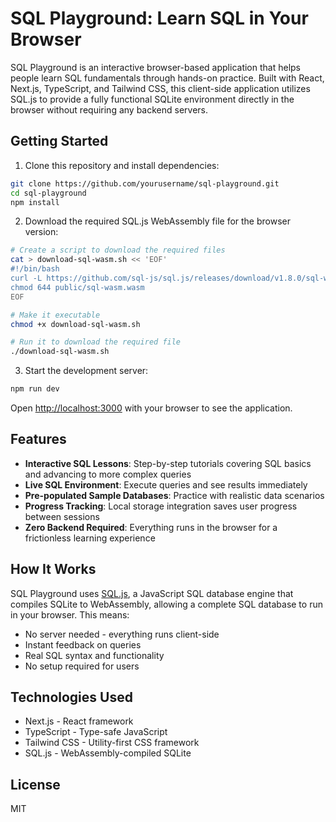 # SQL Playground: Learn SQL in Your Browser

SQL Playground is an interactive browser-based application that helps people learn SQL fundamentals through hands-on practice. Built with React, Next.js, TypeScript, and Tailwind CSS, this client-side application utilizes SQL.js to provide a fully functional SQLite environment directly in the browser without requiring any backend servers.

## Getting Started

1. Clone this repository and install dependencies:

```bash
git clone https://github.com/yourusername/sql-playground.git
cd sql-playground
npm install
```

2. Download the required SQL.js WebAssembly file for the browser version:

```bash
# Create a script to download the required files
cat > download-sql-wasm.sh << 'EOF'
#!/bin/bash
curl -L https://github.com/sql-js/sql.js/releases/download/v1.8.0/sql-wasm.wasm -o public/sql-wasm.wasm
chmod 644 public/sql-wasm.wasm
EOF

# Make it executable
chmod +x download-sql-wasm.sh

# Run it to download the required file
./download-sql-wasm.sh
```

3. Start the development server:

```bash
npm run dev
```

Open [http://localhost:3000](http://localhost:3000) with your browser to see the application.

## Features

- **Interactive SQL Lessons**: Step-by-step tutorials covering SQL basics and advancing to more complex queries
- **Live SQL Environment**: Execute queries and see results immediately
- **Pre-populated Sample Databases**: Practice with realistic data scenarios
- **Progress Tracking**: Local storage integration saves user progress between sessions
- **Zero Backend Required**: Everything runs in the browser for a frictionless learning experience

## How It Works

SQL Playground uses [SQL.js](https://github.com/sql-js/sql.js), a JavaScript SQL database engine that compiles SQLite to WebAssembly, allowing a complete SQL database to run in your browser. This means:

- No server needed - everything runs client-side
- Instant feedback on queries
- Real SQL syntax and functionality
- No setup required for users

## Technologies Used

- Next.js - React framework
- TypeScript - Type-safe JavaScript
- Tailwind CSS - Utility-first CSS framework
- SQL.js - WebAssembly-compiled SQLite

## License

MIT